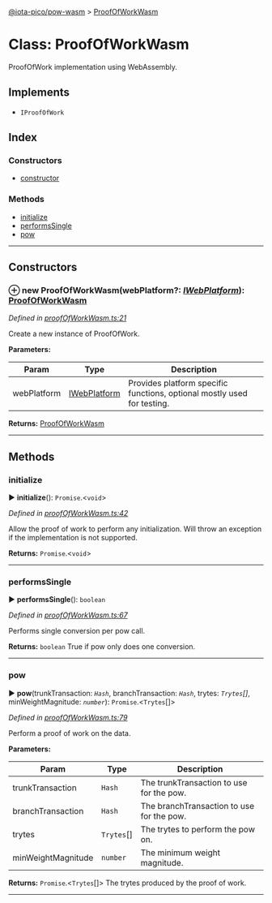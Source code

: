 [@iota-pico/pow-wasm](../README.md) > [ProofOfWorkWasm](../classes/proofofworkwasm.md)



# Class: ProofOfWorkWasm


ProofOfWork implementation using WebAssembly.

## Implements

* `IProofOfWork`

## Index

### Constructors

* [constructor](proofofworkwasm.md#constructor)


### Methods

* [initialize](proofofworkwasm.md#initialize)
* [performsSingle](proofofworkwasm.md#performssingle)
* [pow](proofofworkwasm.md#pow)



---
## Constructors
<a id="constructor"></a>


### ⊕ **new ProofOfWorkWasm**(webPlatform?: *[IWebPlatform](../interfaces/iwebplatform.md)*): [ProofOfWorkWasm](proofofworkwasm.md)


*Defined in [proofOfWorkWasm.ts:21](https://github.com/iotaeco/iota-pico-pow-wasm/blob/5f733ce/src/proofOfWorkWasm.ts#L21)*



Create a new instance of ProofOfWork.


**Parameters:**

| Param | Type | Description |
| ------ | ------ | ------ |
| webPlatform | [IWebPlatform](../interfaces/iwebplatform.md)   |  Provides platform specific functions, optional mostly used for testing. |





**Returns:** [ProofOfWorkWasm](proofofworkwasm.md)

---


## Methods
<a id="initialize"></a>

###  initialize

► **initialize**(): `Promise`.<`void`>



*Defined in [proofOfWorkWasm.ts:42](https://github.com/iotaeco/iota-pico-pow-wasm/blob/5f733ce/src/proofOfWorkWasm.ts#L42)*



Allow the proof of work to perform any initialization. Will throw an exception if the implementation is not supported.




**Returns:** `Promise`.<`void`>





___

<a id="performssingle"></a>

###  performsSingle

► **performsSingle**(): `boolean`



*Defined in [proofOfWorkWasm.ts:67](https://github.com/iotaeco/iota-pico-pow-wasm/blob/5f733ce/src/proofOfWorkWasm.ts#L67)*



Performs single conversion per pow call.




**Returns:** `boolean`
True if pow only does one conversion.






___

<a id="pow"></a>

###  pow

► **pow**(trunkTransaction: *`Hash`*, branchTransaction: *`Hash`*, trytes: *`Trytes`[]*, minWeightMagnitude: *`number`*): `Promise`.<`Trytes`[]>



*Defined in [proofOfWorkWasm.ts:79](https://github.com/iotaeco/iota-pico-pow-wasm/blob/5f733ce/src/proofOfWorkWasm.ts#L79)*



Perform a proof of work on the data.


**Parameters:**

| Param | Type | Description |
| ------ | ------ | ------ |
| trunkTransaction | `Hash`   |  The trunkTransaction to use for the pow. |
| branchTransaction | `Hash`   |  The branchTransaction to use for the pow. |
| trytes | `Trytes`[]   |  The trytes to perform the pow on. |
| minWeightMagnitude | `number`   |  The minimum weight magnitude. |





**Returns:** `Promise`.<`Trytes`[]>
The trytes produced by the proof of work.






___


